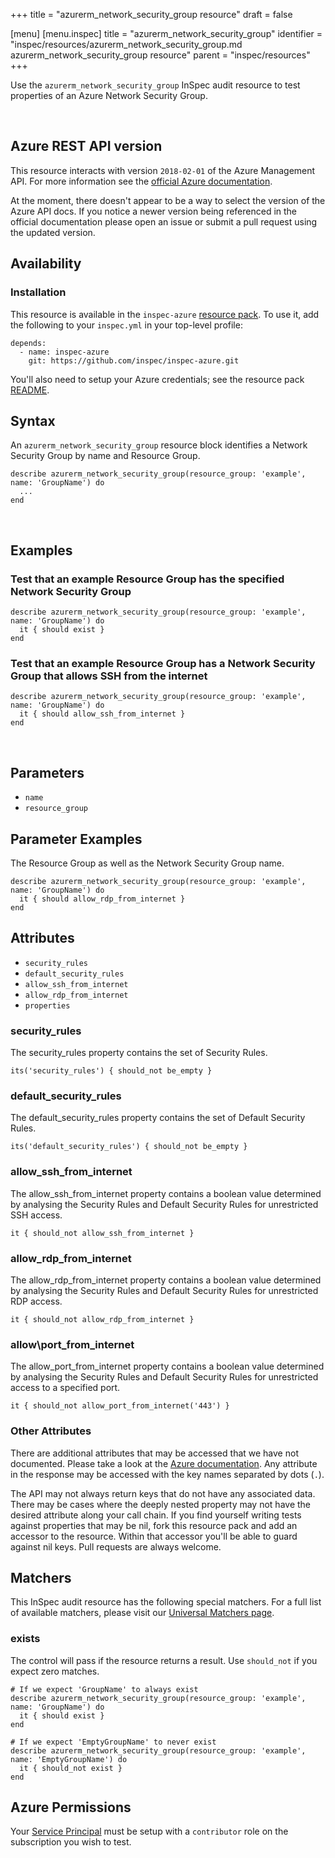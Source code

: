 +++
title = "azurerm_network_security_group resource"
draft = false

[menu]
  [menu.inspec]
    title = "azurerm_network_security_group"
    identifier = "inspec/resources/azurerm_network_security_group.md azurerm_network_security_group resource"
    parent = "inspec/resources"
+++


Use the `azurerm_network_security_group` InSpec audit resource to test properties of an
Azure Network Security Group.

<br />

## Azure REST API version

This resource interacts with version `2018-02-01` of the Azure Management API.
For more information see the [official Azure documentation](https://docs.microsoft.com/en-us/rest/api/virtualnetwork/networksecuritygroups/get).

At the moment, there doesn't appear to be a way to select the version of the
Azure API docs. If you notice a newer version being referenced in the official
documentation please open an issue or submit a pull request using the updated
version.

## Availability

### Installation

This resource is available in the `inspec-azure` [resource
pack](https://www.inspec.io/docs/reference/glossary/#resource-pack). To use it, add the
following to your `inspec.yml` in your top-level profile:

    depends:
      - name: inspec-azure
        git: https://github.com/inspec/inspec-azure.git

You'll also need to setup your Azure credentials; see the resource pack
[README](https://github.com/inspec/inspec-azure#inspec-for-azure).

## Syntax

An `azurerm_network_security_group` resource block identifies a Network Security Group by
name and Resource
    Group.

    describe azurerm_network_security_group(resource_group: 'example', name: 'GroupName') do
      ...
    end

<br />

## Examples

### Test that an example Resource Group has the specified Network Security Group

    describe azurerm_network_security_group(resource_group: 'example', name: 'GroupName') do
      it { should exist }
    end

### Test that an example Resource Group has a Network Security Group that allows SSH from the internet

    describe azurerm_network_security_group(resource_group: 'example', name: 'GroupName') do
      it { should allow_ssh_from_internet }
    end

<br />

## Parameters

  - `name`
  - `resource_group`

## Parameter Examples

The Resource Group as well as the Network Security Group
    name.

    describe azurerm_network_security_group(resource_group: 'example', name: 'GroupName') do
      it { should allow_rdp_from_internet }
    end

## Attributes

  - `security_rules`
  - `default_security_rules`
  - `allow_ssh_from_internet`
  - `allow_rdp_from_internet`
  - `properties`

### security\_rules

The security\_rules property contains the set of Security Rules.

    its('security_rules') { should_not be_empty }

### default\_security\_rules

The default\_security\_rules property contains the set of Default Security Rules.

    its('default_security_rules') { should_not be_empty }

### allow\_ssh\_from\_internet

The allow\_ssh\_from\_internet property contains a boolean value determined by analysing
the Security Rules and Default Security Rules for unrestricted SSH access.

    it { should_not allow_ssh_from_internet }

### allow\_rdp\_from\_internet

The allow\_rdp\_from\_internet property contains a boolean value determined by analysing
the Security Rules and Default Security Rules for unrestricted RDP access.

    it { should_not allow_rdp_from_internet }

### allow\port\_from\_internet

The allow\_port\_from\_internet property contains a boolean value determined by analysing
the Security Rules and Default Security Rules for unrestricted access to a specified port.

    it { should_not allow_port_from_internet('443') }

### Other Attributes

There are additional attributes that may be accessed that we have not
documented. Please take a look at the [Azure documentation](#-Azure-REST-API-version).
Any attribute in the response may be accessed with the key names separated by
dots (`.`).

The API may not always return keys that do not have any associated data. There
may be cases where the deeply nested property may not have the desired
attribute along your call chain. If you find yourself writing tests against
properties that may be nil, fork this resource pack and add an accessor to the
resource. Within that accessor you'll be able to guard against nil keys. Pull
requests are always welcome.

## Matchers

This InSpec audit resource has the following special matchers. For a full list of
available matchers, please visit our [Universal Matchers
page](https://www.inspec.io/docs/reference/matchers/).

### exists

The control will pass if the resource returns a result. Use `should_not` if you expect
zero matches.

    # If we expect 'GroupName' to always exist
    describe azurerm_network_security_group(resource_group: 'example', name: 'GroupName') do
      it { should exist }
    end

    # If we expect 'EmptyGroupName' to never exist
    describe azurerm_network_security_group(resource_group: 'example', name: 'EmptyGroupName') do
      it { should_not exist }
    end

## Azure Permissions

Your [Service
Principal](https://docs.microsoft.com/en-us/azure/azure-resource-manager/resource-group-create-service-principal-portal)
must be setup with a `contributor` role on the subscription you wish to test.
